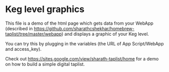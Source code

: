 # Keg level graphics

This file is a demo of the html page which gets data from your WebApp (described in https://github.com/sharathcshekhar/homebrew-taplist/tree/master/webapp) and
displays a graphic of your Keg level.

You can try this by plugging in the variables (the URL of App Script/WebApp and access_key).

Check out https://sites.google.com/view/sharath-taplist/home for a demo on how to build a simple digital taplist.
